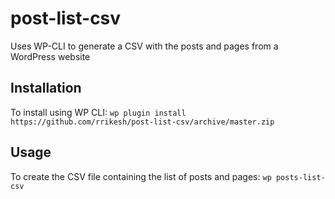 # post-list-csv
Uses WP-CLI to generate a CSV with the posts and pages from a WordPress website

## Installation
To install using WP CLI: `wp plugin install https://github.com/rrikesh/post-list-csv/archive/master.zip`

## Usage
To create the CSV file containing the list of posts and pages: `wp posts-list-csv`
